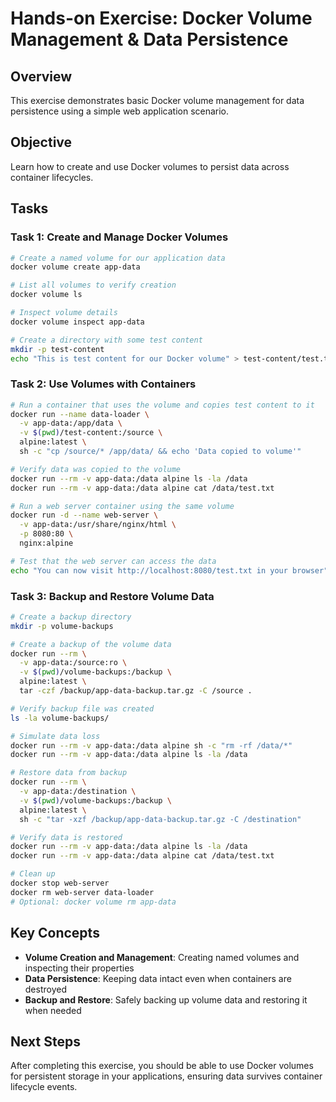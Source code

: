 # Hands-on Exercise: Docker Volume Management & Data Persistence

## Overview
This exercise demonstrates basic Docker volume management for data persistence using a simple web application scenario.

## Objective
Learn how to create and use Docker volumes to persist data across container lifecycles.

## Tasks

### Task 1: Create and Manage Docker Volumes

```bash
# Create a named volume for our application data
docker volume create app-data

# List all volumes to verify creation
docker volume ls

# Inspect volume details
docker volume inspect app-data

# Create a directory with some test content
mkdir -p test-content
echo "This is test content for our Docker volume" > test-content/test.txt
```

### Task 2: Use Volumes with Containers

```bash
# Run a container that uses the volume and copies test content to it
docker run --name data-loader \
  -v app-data:/app/data \
  -v $(pwd)/test-content:/source \
  alpine:latest \
  sh -c "cp /source/* /app/data/ && echo 'Data copied to volume'"

# Verify data was copied to the volume
docker run --rm -v app-data:/data alpine ls -la /data
docker run --rm -v app-data:/data alpine cat /data/test.txt

# Run a web server container using the same volume
docker run -d --name web-server \
  -v app-data:/usr/share/nginx/html \
  -p 8080:80 \
  nginx:alpine

# Test that the web server can access the data
echo "You can now visit http://localhost:8080/test.txt in your browser"
```

### Task 3: Backup and Restore Volume Data

```bash
# Create a backup directory
mkdir -p volume-backups

# Create a backup of the volume data
docker run --rm \
  -v app-data:/source:ro \
  -v $(pwd)/volume-backups:/backup \
  alpine:latest \
  tar -czf /backup/app-data-backup.tar.gz -C /source .

# Verify backup file was created
ls -la volume-backups/

# Simulate data loss
docker run --rm -v app-data:/data alpine sh -c "rm -rf /data/*"
docker run --rm -v app-data:/data alpine ls -la /data

# Restore data from backup
docker run --rm \
  -v app-data:/destination \
  -v $(pwd)/volume-backups:/backup \
  alpine:latest \
  sh -c "tar -xzf /backup/app-data-backup.tar.gz -C /destination"

# Verify data is restored
docker run --rm -v app-data:/data alpine ls -la /data
docker run --rm -v app-data:/data alpine cat /data/test.txt

# Clean up
docker stop web-server
docker rm web-server data-loader
# Optional: docker volume rm app-data
```

## Key Concepts

- **Volume Creation and Management**: Creating named volumes and inspecting their properties
- **Data Persistence**: Keeping data intact even when containers are destroyed
- **Backup and Restore**: Safely backing up volume data and restoring it when needed

## Next Steps

After completing this exercise, you should be able to use Docker volumes for persistent storage in your applications, ensuring data survives container lifecycle events.
